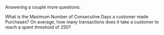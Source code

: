 Answering a couple more questions:

What is the Maximum Number of Consecutive Days a customer made Purchases?
On average, how many transactions does it take a customer to reach a spent threshold of 250?
